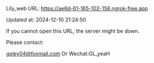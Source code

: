 Lily_web URL: https://ae6d-61-165-102-156.ngrok-free.app

Updated at: 2024-12-10 21:24:50

If you cannot open this URL, the server might be down.

Please contact: 

goley04@foxmail.com Or Wechat:GL_yeaH